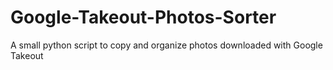 # Google-Takeout-Photos-Sorter
A small python script to copy and organize photos downloaded with Google Takeout
